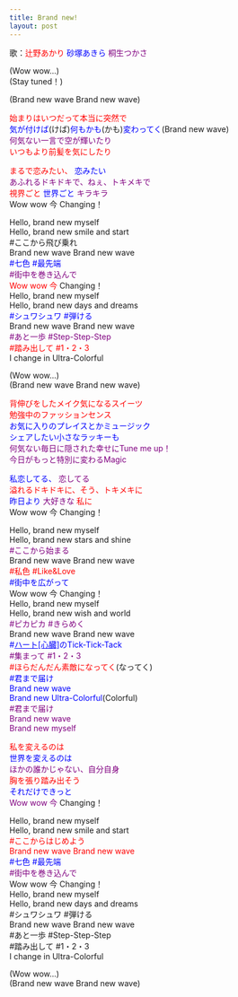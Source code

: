 ```yaml
---
title: Brand new!
layout: post
---
```

歌：<font color="red">辻野あかり</font> <font color="blue">砂塚あきら</font> <font color="purple">桐生つかさ</font>

<p>(Wow wow...)<br />
(Stay tuned！)</p>

<p>(Brand new wave Brand new wave)</p>

<p><font color="red">始まりはいつだって本当に突然で</font><br />
<font color="blue">気が付けば</font>(けば)<font color="blue">何もかも</font>(かも)<font color="blue">変わってく</font>(Brand new wave)<br />
<font color="purple">何気ない一言で空が輝いたり</font><br />
<font color="red">いつもより前髪を気にしたり</font></p>

<p><font color="red">まるで恋みたい、</font> <font color="blue">恋みたい</font><br />
<font color="purple">あふれるドキドキで、ねぇ、トキメキで</font><br />
<font color="red">視界ごと</font> <font color="blue">世界ごと</font> <font color="purple">キラキラ</font><br />
Wow wow 今 Changing！</p>

<p>Hello, brand new myself<br />
Hello, brand new smile and start<br />
#ここから飛び乗れ<br />
Brand new wave Brand new wave<br />
<font color="blue">#七色 #最先端</font><br />
<font color="purple">#街中を巻き込んで</font><br />
<font color="red">Wow wow 今</font> Changing！<br />
Hello, brand new myself<br />
Hello, brand new days and dreams<br />
<font color="blue">#シュワシュワ #弾ける</font><br />
Brand new wave Brand new wave<br />
<font color="purple">#あと一歩 #Step-Step-Step</font><br />
<font color="red">#踏み出して #1・2・3</font><br />
I change in Ultra-Colorful</p>

<p>(Wow wow...)<br />
(Brand new wave Brand new wave)</p>

<p><font color="red">背伸びをしたメイク気になるスイーツ<br />
勉強中のファッションセンス</font><br />
<font color="blue">お気に入りのプレイスとかミュージック<br />
シェアしたい小さなラッキーも</font><br />
<font color="purple">何気ない毎日に隠された幸せにTune me up！<br />
今日がもっと特別に変わるMagic</font></p>

<p><font color="blue">私恋してる、</font> <font color="purple">恋してる</font><br />
<font color="red">溢れるドキドキに、そう、トキメキに</font><br />
<font color="blue">昨日より</font> <font color="purple">大好きな</font> <font color="red">私に</font><br />
Wow wow 今 Changing！</p>

<p>Hello, brand new myself<br />
Hello, brand new stars and shine<br />
<font color="purple">#ここから始まる</font><br />
Brand new wave Brand new wave<br />
<font color="red">#私色 #Like&Love</font><br />
<font color="blue">#街中を広がって</font><br />
Wow wow 今 Changing！<br />
Hello, brand new myself<br />
Hello, brand new wish and world<br />
<font color="purple">#ピカピカ #きらめく</font><br />
Brand new wave Brand new wave<br />
<font color="blue">#<u>ハート[心臓]</u>のTick-Tick-Tack</font><br />
<font color="purple">#集まって #1・2・3</font><br />
<font color="red">#ほらだんだん素敵になってく</font>(なってく)<br />
<font color="blue">#君まで届け<br />
Brand new wave<br />
Brand new Ultra-Colorful</font>(Colorful)<br />
<font color="purple">#君まで届け<br />
Brand new wave<br />
Brand new myself</font></p>

<p><font color="red">私を変えるのは</font><br />
<font color="blue">世界を変えるのは</font><br />
<font color="purple">ほかの誰かじゃない、自分自身</font><br />
<font color="red">胸を張り踏み出そう</font><br />
<font color="blue">それだけできっと</font><br />
<font color="purple">Wow wow 今</font> Changing！</p>

<p>Hello, brand new myself<br />
Hello, brand new smile and start<br />
<font color="red">#ここからはじめよう<br />
Brand new wave Brand new wave</font><br />
<font color="blue">#七色 #最先端</font><br />
<font color="purple">#街中を巻き込んで</font><br />
Wow wow 今 Changing！<br />
Hello, brand new myself<br />
Hello, brand new days and dreams<br />
#シュワシュワ #弾ける<br />
Brand new wave Brand new wave<br />
#あと一歩 #Step-Step-Step<br />
#踏み出して #1・2・3<br />
I change in Ultra-Colorful</p>

<p>(Wow wow...)<br />
(Brand new wave Brand new wave)</p>